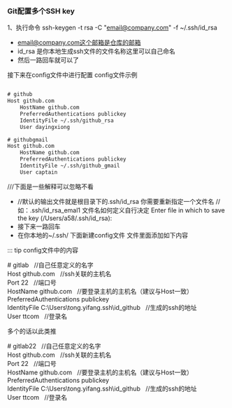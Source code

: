 ### Git配置多个SSH key

1、执行命令 ssh-keygen -t rsa -C "email@company.com" -f ~/.ssh/id_rsa <br/>
- email@company.com这个邮箱是仓库的邮箱
- id_rsa 是你本地生成ssh文件的文件名称这里可以自己命名
- 然后一路回车就可以了

接下来在config文件中进行配置
config文件示例
```html

# github
Host github.com
    HostName github.com
    PreferredAuthentications publickey
    IdentityFile ~/.ssh/github_rsa
    User dayingxiong

# githubgmail
Host github.com
    HostName github.com
    PreferredAuthentications publickey
    IdentityFile ~/.ssh/github_gmail
    User captain

```

///下面是一些解释可以忽略不看
- //默认的输出文件就是根目录下的.ssh/id_rsa 你需要重新指定一个文件名 
   //如：.ssh/id_rsa_emal1 文件名如何定义自行决定
   Enter file in which to save the key (/Users/a58/.ssh/id_rsa): <!-- 这里填写你要生成的ssh的文件-->
- 接下来一路回车
- 在你本地的~/.ssh/ 下面新建config文件 文件里面添加如下内容


::: tip config文件中的内容
   
<span>#</span> gitlab   &nbsp;&nbsp;//自己任意定义的名字  <br>
Host github.com  &nbsp;&nbsp;//ssh关联的主机名 <br>
Port 22   &nbsp;&nbsp;//端口号 <br>
HostName github.com   &nbsp;&nbsp;//要登录主机的主机名（建议与Host一致）<br>
PreferredAuthentications publickey <br>
IdentityFile C:\Users\tong.yifang\.ssh\id_github      &nbsp;&nbsp;//生成的ssh的地址<br>
User ttcom      &nbsp;&nbsp;//登录名 <br>

多个的话以此类推

<span>#</span> gitlab22   &nbsp;&nbsp;//自己任意定义的名字  <br>
Host github.com  &nbsp;&nbsp;//ssh关联的主机名 <br>
Port 22   &nbsp;&nbsp;//端口号 <br>
HostName github.com   &nbsp;&nbsp;//要登录主机的主机名（建议与Host一致）<br>
PreferredAuthentications publickey <br>
IdentityFile C:\Users\tong.yifang\.ssh\id_github      &nbsp;&nbsp;//生成的ssh的地址<br>
User ttcom      &nbsp;&nbsp;//登录名 <br>

